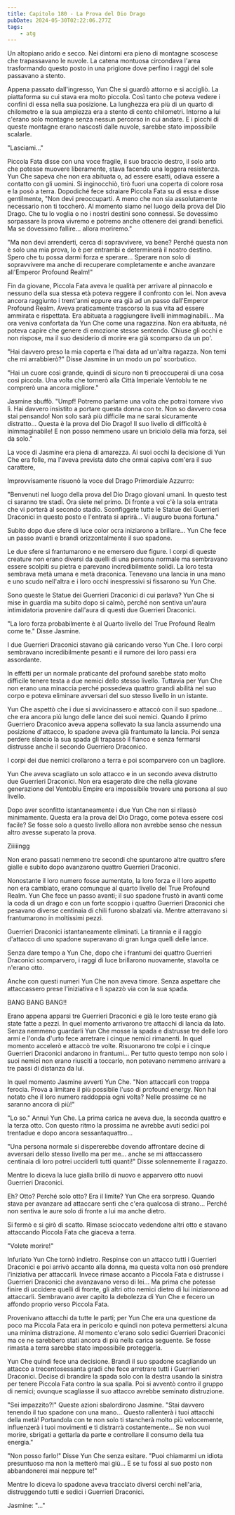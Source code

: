 ```yaml
---
title: Capitolo 180 - La Prova del Dio Drago
pubDate: 2024-05-30T02:22:06.277Z
tags:
    - atg
---
```







Un altopiano arido e secco.
Nei dintorni era pieno di montagne scoscese che trapassavano le nuvole. La catena montuosa circondava l'area trasformando questo posto in una prigione dove perfino i raggi del sole passavano a stento.


Appena passato dall'ingresso, Yun Che si guardò attorno e si accigliò. La piattaforma su cui stava era molto piccola. Così tanto che poteva vedere i confini di essa nella sua posizione. La lunghezza era più di un quarto di chilometro e la sua ampiezza era a stento di cento chilometri. Intorno a lui c'erano solo montagne senza nessun percorso in cui andare. E i picchi di queste montagne erano nascosti dalle nuvole, sarebbe stato impossibile scalarle.


"Lasciami..."


Piccola Fata disse con una voce fragile, il suo braccio destro, il solo arto che potesse muovere liberamente, stava facendo una leggera resistenza. Yun Che sapeva che non era abituata o, ad essere esatti, odiava essere a contatto con gli uomini. Si inginocchiò, tirò fuori una coperta di colore rosa e la posò a terra.
Dopodiché fece sdraiare Piccola Fata su di essa e disse gentilmente, "Non devi preoccuparti. A meno che non sia assolutamente necessario non ti toccherò. Al momento siamo nel luogo della prova del Dio Drago. Che tu lo voglia o no i nostri destini sono connessi. Se dovessimo sorpassare la prova vivremo e potremo anche ottenere dei grandi benefici. Ma se dovessimo fallire... allora moriremo."


"Ma non devi arrenderti, cerca di sopravvivere, va bene? Perché questa non è solo una mia prova, lo è per entrambi e determinerà il nostro destino. Spero che tu possa darmi forza e sperare...
Sperare non solo di sopravvivere ma anche di recuperare completamente e anche avanzare all'Emperor Profound Realm!"


Fin da giovane, Piccola Fata aveva le qualità per arrivare al pinnacolo e nessuno della sua stessa età poteva reggere il confronto con lei. Non aveva ancora raggiunto i trent'anni eppure era già ad un passo dall'Emperor Profound Realm. Aveva praticamente trascorso la sua vita ad essere ammirata e rispettata.
Era abituata a raggiungere livelli inimmaginabili... Ma ora veniva confortata da Yun Che come una ragazzina. Non era abituata, né poteva capire che genere di emozione stesse sentendo. Chiuse gli occhi e non rispose, ma il suo desiderio di morire era già scomparso da un po'.


"Hai davvero preso la mia coperta e l'hai data ad un'altra ragazza. Non temi che mi arrabbierò?" Disse Jasmine in un modo un po' scorbutico.


"Hai un cuore così grande, quindi di sicuro non ti preoccuperai di una cosa così piccola. Una volta che tornerò alla Città Imperiale Ventoblu te ne comprerò una ancora migliore."


Jasmine sbuffò. "Umpf! Potremo parlarne una volta che potrai tornare vivo lì. Hai davvero insistito a portare questa donna con te. Non so davvero cosa stai pensando! Non solo sarà più difficile ma ne sarai sicuramente distratto... Questa è la prova del Dio Drago! Il suo livello di difficoltà è inimmaginabile! E non posso nemmeno usare un briciolo della mia forza, sei da solo."


La voce di Jasmine era piena di amarezza. Ai suoi occhi la decisione di Yun Che era folle, ma l'aveva prevista dato che ormai capiva com'era il suo carattere,


Improvvisamente risuonò la voce del Drago Primordiale Azzurro:


"Benvenuti nel luogo della prova del Dio Drago giovani umani. In questo test ci saranno tre stadi. Ora siete nel primo. Di fronte a voi c'è la sola entrata che vi porterà al secondo stadio. Sconfiggete tutte le Statue dei Guerrieri Draconici in questo posto e l'entrata si aprirà... Vi auguro buona fortuna."


Subito dopo due sfere di luce color ocra iniziarono a brillare... Yun Che fece un passo avanti e brandì orizzontalmente il suo spadone.


Le due sfere si frantumarono e ne emersero due figure. I corpi di queste creature non erano diversi da quelli di una persona normale ma sembravano essere scolpiti su pietra e parevano incredibilmente solidi. La loro testa sembrava metà umana e metà draconica. Tenevano una lancia in una mano e uno scudo nell'altra e i loro occhi inespressivi si fissarono su Yun Che.


Sono queste le Statue dei Guerrieri Draconici di cui parlava?
Yun Che si mise in guardia ma subito dopo si calmò, perché non sentiva un'aura intimidatoria provenire dall'aura di questi due Guerrieri Draconici.


"La loro forza probabilmente è al Quarto livello del True Profound Realm come te." Disse Jasmine.


I due Guerrieri Draconici stavano già caricando verso Yun Che. I loro corpi sembravano incredibilmente pesanti e il rumore dei loro passi era assordante.


In effetti per un normale praticante del profound sarebbe stato molto difficile tenere testa a due nemici dello stesso livello. Tuttavia per Yun Che non erano una minaccia perché possedeva quattro grandi abilità nel suo corpo e poteva eliminare avversari del suo stesso livello in un istante.


Yun Che aspettò che i due si avvicinassero e attaccò con il suo spadone... che era ancora più lungo delle lance dei suoi nemici. Quando il primo Guerriero Draconico aveva appena sollevato la sua lancia assumendo una posizione d'attacco, lo spadone aveva già frantumato la lancia. Poi senza perdere slancio la sua spada gli trapassò il fianco e senza fermarsi distrusse anche il secondo Guerriero Draconico.


I corpi dei due nemici crollarono a terra e poi scomparvero con un bagliore.


Yun Che aveva scagliato un solo attacco e in un secondo aveva distrutto due Guerrieri Draconici. Non era esagerato dire che nella giovane generazione del Ventoblu Empire era impossibile trovare una persona al suo livello.


Dopo aver sconfitto istantaneamente i due Yun Che non si rilassò minimamente. Questa era la prova del Dio Drago, come poteva essere così facile? Se fosse solo a questo livello allora non avrebbe senso che nessun altro avesse superato la prova.


Ziiiiingg


Non erano passati nemmeno tre secondi che spuntarono altre quattro sfere gialle e subito dopo avanzarono quattro Guerrieri Draconici.


Nonostante il loro numero fosse aumentato, la loro forza e il loro aspetto non era cambiato, erano comunque al quarto livello del True Profound Realm. Yun Che fece un passo avanti; il suo spadone frustò in avanti come la coda di un drago e con un forte scoppio i quattro Guerrieri Draconici che pesavano diverse centinaia di chili furono sbalzati via. Mentre atterravano si frantumarono in moltissimi pezzi.


Guerrieri Draconici istantaneamente eliminati. La tirannia e il raggio d'attacco di uno spadone superavano di gran lunga quelli delle lance.


Senza dare tempo a Yun Che, dopo che i frantumi dei quattro Guerrieri Draconici scomparvero, i raggi di luce brillarono nuovamente, stavolta ce n'erano otto.


Anche con questi numeri Yun Che non aveva timore. Senza aspettare che attaccassero prese l'iniziativa e li spazzò via con la sua spada.


BANG BANG BANG!!


Erano appena apparsi tre Guerrieri Draconici e già le loro teste erano già state fatte a pezzi. In quel momento arrivarono tre attacchi di lancia da lato. Senza nemmeno guardarli Yun Che mosse la spada e distrusse tre delle loro armi e l'onda d'urto fece arretrare i cinque nemici rimanenti. In quel momento accelerò e attaccò tre volte. Risuonarono tre colpi e i cinque Guerrieri Draconici andarono in frantumi... Per tutto questo tempo non solo i suoi nemici non erano riusciti a toccarlo, non potevano nemmeno arrivare a tre passi di distanza da lui.


In quel momento Jasmine avvertì Yun Che. "Non attaccarli con troppa ferocia. Prova a limitare il più possibile l'uso di profound energy. Non hai notato che il loro numero raddoppia ogni volta? Nelle prossime ce ne saranno ancora di più!"


"Lo so." Annuì Yun Che. La prima carica ne aveva due, la seconda quattro e la terza otto. Con questo ritmo la prossima ne avrebbe avuti sedici poi trentadue e dopo ancora sessantaquattro...


"Una persona normale si dispererebbe dovendo affrontare decine di avversari dello stesso livello ma per me... anche se mi attaccassero centinaia di loro potrei ucciderli tutti quanti!" Disse solennemente il ragazzo.


Mentre lo diceva la luce gialla brillò di nuovo e apparvero otto nuovi Guerrieri Draconici.


Eh? Otto? Perché solo otto? Era il limite? Yun Che era sorpreso. Quando stava per avanzare ad attaccare sentì che c'era qualcosa di strano...
Perché non sentiva le aure solo di fronte a lui ma anche dietro.


Si fermò e si girò di scatto. Rimase scioccato vedendone altri otto e stavano attaccando Piccola Fata che giaceva a terra.


"Volete morire!"


Infuriato Yun Che tornò indietro. Respinse con un attacco tutti i Guerrieri Draconici e poi arrivò accanto alla donna, ma questa volta non osò prendere l'iniziativa per attaccarli.
Invece rimase accanto a Piccola Fata e distrusse i Guerrieri Draconici che avanzavano verso di lei... Ma prima che potesse finire di uccidere quelli di fronte, gli altri otto nemici dietro di lui iniziarono ad attaccarli. Sembravano aver capito la debolezza di Yun Che e fecero un affondo proprio verso Piccola Fata.


Provenivano attacchi da tutte le parti; per Yun Che era una questione da poco ma Piccola Fata era in pericolo e quindi non poteva permettersi alcuna una minima distrazione.
Al momento c'erano solo sedici Guerrieri Draconici ma ce ne sarebbero stati ancora di più nella carica seguente. Se fosse rimasta a terra sarebbe stato impossibile proteggerla.


Yun Che quindi fece una decisione. Brandì il suo spadone scagliando un attacco a trecentosessanta gradi che fece arretrare tutti i Guerrieri Draconici. Decise di brandire la spada solo con la destra usando la sinistra per tenere Piccola Fata contro la sua spalla. Poi si avventò contro il gruppo di nemici; ovunque scagliasse il suo attacco avrebbe seminato distruzione.


"Sei impazzito?!" Queste azioni sbalordirono Jasmine. "Stai davvero tenendo il tuo spadone con una mano... Questo rallenterà i tuoi attacchi della metà! Portandola con te non solo ti stancherà molto più velocemente, influenzerà i tuoi movimenti e ti distrarrà costantemente... Se non vuoi morire, sbrigati a gettarla da parte e controllare il consumo della tua energia."


"Non posso farlo!" Disse Yun Che senza esitare. "Puoi chiamarmi un idiota presuntuoso ma non la metterò mai giù... E se tu fossi al suo posto non abbandonerei mai neppure te!"


Mentre lo diceva lo spadone aveva tracciato diversi cerchi nell'aria, distruggendo tutti e sedici i Guerrieri Draconici.


Jasmine: "..."





